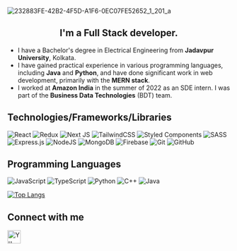 ![232883FE-42B2-4F5D-A1F6-0EC07FE52652_1_201_a](https://github.com/Swapnil-2001/Swapnil-2001/assets/53232360/96a608d4-5df2-4d2f-8aed-8ead9d5ccaa8)

<h2 align="center">
I'm a Full Stack developer.
</h2> 

- I have a Bachelor's degree in Electrical Engineering from **Jadavpur University**, Kolkata.
- I have gained practical experience in various programming languages, including **Java** and **Python**, and have done significant work in web development, primarily with the **MERN stack**.
- I worked at **Amazon India** in the summer of 2022 as an SDE intern. I was part of the **Business Data Technologies** (BDT) team. 


## Technologies/Frameworks/Libraries
![React](https://img.shields.io/badge/react-%2320232a.svg?style=for-the-badge&logo=react&logoColor=%2361DAFB)
![Redux](https://img.shields.io/badge/redux-%23593d88.svg?style=for-the-badge&logo=redux&logoColor=white)
![Next JS](https://img.shields.io/badge/Next-black?style=for-the-badge&logo=next.js&logoColor=white)
![TailwindCSS](https://img.shields.io/badge/tailwindcss-%2338B2AC.svg?style=for-the-badge&logo=tailwind-css&logoColor=white)
![Styled Components](https://img.shields.io/badge/styled--components-DB7093?style=for-the-badge&logo=styled-components&logoColor=white)
![SASS](https://img.shields.io/badge/SASS-hotpink.svg?style=for-the-badge&logo=SASS&logoColor=white)
![Express.js](https://img.shields.io/badge/express.js-%23404d59.svg?style=for-the-badge&logo=express&logoColor=%2361DAFB)
![NodeJS](https://img.shields.io/badge/node.js-6DA55F?style=for-the-badge&logo=node.js&logoColor=white)
![MongoDB](https://img.shields.io/badge/MongoDB-%234ea94b.svg?style=for-the-badge&logo=mongodb&logoColor=white)
![Firebase](https://img.shields.io/badge/Firebase-039BE5?style=for-the-badge&logo=Firebase&logoColor=white)
![Git](https://img.shields.io/badge/git-%23F05033.svg?style=for-the-badge&logo=git&logoColor=white)
![GitHub](https://img.shields.io/badge/github-%23121011.svg?style=for-the-badge&logo=github&logoColor=white)

## Programming Languages
![JavaScript](https://img.shields.io/badge/javascript-%23323330.svg?style=for-the-badge&logo=javascript&logoColor=%23F7DF1E)
![TypeScript](https://img.shields.io/badge/typescript-%23007ACC.svg?style=for-the-badge&logo=typescript&logoColor=white)
![Python](https://img.shields.io/badge/python-3670A0?style=for-the-badge&logo=python&logoColor=ffdd54)
![C++](https://img.shields.io/badge/c++-%2300599C.svg?style=for-the-badge&logo=c%2B%2B&logoColor=white)
![Java](https://img.shields.io/badge/java-%23ED8B00.svg?style=for-the-badge&logo=openjdk&logoColor=white)

[![Top Langs](https://github-readme-stats.vercel.app/api/top-langs/?username=Swapnil-2001&layout=compact)](https://github.com/Swapnil-2001)

## Connect with me
<a href="https://www.linkedin.com/in/swapnil-sengupta-110498198/"><img align="left" src="https://github.com/Swapnil-2001/Swapnil-2001/assets/53232360/5fe02156-c3b2-450e-a5af-e3fdb6e0553a" alt="Yu Shi | LinkedIn" width="30px"/></a>
